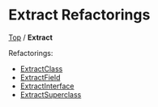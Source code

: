 # Extract Refactorings

[Top](../) / **Extract**

Refactorings:

* [ExtractClass](ExtractClass.md)
* [ExtractField](ExtractField.md)
* [ExtractInterface](ExtractInterface.md)
* [ExtractSuperclass](ExtractSuperclass.md)